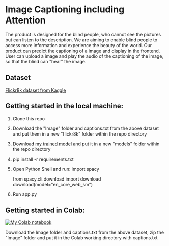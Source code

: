 # Image Captioning including Attention

The product is designed for the blind people, who cannot see the pictures but can listen to the description. We are aiming to enable blind people to access more information and experience the beauty of the world. Our product can predict the captioning of a image and display in the frontend. User can upload a image and play the audio of the captioning of the image, so that the blind can "hear" the image.

## Dataset

[Flickr8k dataset from Kaggle](https://www.kaggle.com/datasets/adityajn105/flickr8k)

## Getting started in the local machine:

1. Clone this repo
2. Download the "Image" folder and captions.txt from the above dataset and put them in a new "flickr8k" folder within the repo directory
3. Download [my trained model](https://drive.google.com/file/d/1t3QbSauxSnZhXE1DbuGwiT2AokOsqOjA/view?usp=sharing) and put it in a new "models" folder within the repo directory
4. pip install -r requirements.txt
5. Open Python Shell and run:
    import spacy
    
    from spacy.cli.download import download
    download(model="en_core_web_sm")
6. Run app.py


## Getting started in Colab:

[![My Colab notebook](https://colab.research.google.com/assets/colab-badge.svg)](https://colab.research.google.com/drive/1z1sI5wVmoflOggLfIuIIj7qQ0xAICtgn?usp=sharing) 

Download the Image folder and captions.txt from the above dataset, zip the "Image" folder and put it in the Colab working directory with captions.txt
